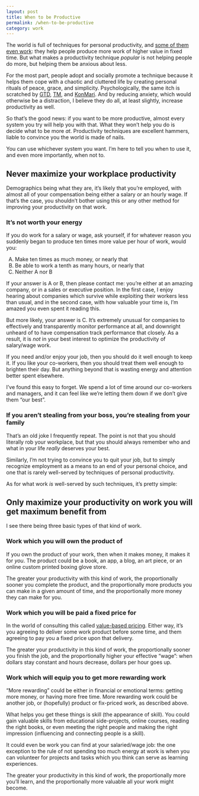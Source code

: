 ```yaml
---
layout: post
title: When to be Productive
permalink: /when-to-be-productive
category: work
---
```


The world is full of techniques for personal productivity, and [some of them even work](/tick-tock): they help people produce more work of higher value in fixed time. But what makes a productivity technique _popular_ is not helping people do more, but helping them be anxious about less.

For the most part, people adopt and socially promote a technique because it helps them cope with a chaotic and cluttered life by creating personal rituals of peace, grace, and simplicity.  Psychologically, the same itch is scratched by [GTD](http://gettingthingsdone.com/), [TM](https://www.tm.org/), and [KonMari](http://tidyingup.com/).  And by reducing anxiety, which would otherwise be a distraction, I believe they do all, at least slightly, increase productivity as well.

So that’s the good news: if you want to be more productive, almost every system you try will help you with that.  What they won’t help you do is decide what to be more _at_. Productivity techniques are excellent hammers, liable to convince you the world is made of nails.

You can use whichever system you want.  I’m here to tell you when to use it, and even more importantly, when not to.

## Never maximize your workplace productivity

Demographics being what they are, it’s likely that you’re employed, with almost all of your compensation being either a salary or an hourly wage.  If that’s the case, you shouldn’t bother using this or any other method for improving your productivity on that work.

### It’s not worth your energy

If you do work for a salary or wage, ask yourself, if for whatever reason you suddenly began to produce ten times more value per hour of work, would you:

<ol type="A">
<li>Make ten times as much money, or nearly that</li>
<li>Be able to work a tenth as many hours, or nearly that</li>
<li>Neither A nor B</li>
</ol>

If your answer is A or B, then please contact me: you’re either at an amazing company, or in a sales or executive position.  In the first case, I enjoy hearing about companies which survive while exploiting their workers less than usual, and in the second case, with how valuable your time is, I’m amazed you even spent it reading this.

But more likely, your answer is C.  It’s extremely unusual for companies to effectively and transparently monitor performance at all, and downright unheard of to have compensation track performance that closely.  As a result, it is _not_ in your best interest to optimize the productivity of salary/wage work. 

If you need and/or enjoy your job, then you should do it well enough to keep it.  If you like your co-workers, then you should treat them well enough to brighten their day.  But anything beyond that is wasting energy and attention better spent elsewhere.

I’ve found this easy to forget.  We spend a lot of time around our co-workers and managers, and it can feel like we’re letting them down if we don’t give them “our best”.

### If you aren’t stealing from your boss, you’re stealing from your family

That’s an old joke I frequently repeat.  The point is not that you should literally rob your workplace, but that you should always remember who and what in your life _really_ deserves your best.

Similarly, I’m not trying to convince you to quit your job, but to simply recognize employment as a means to an end of your personal choice, and one that is rarely well-served by techniques of personal productivity.

As for what work _is_ well-served by such techniques, it’s pretty simple: 

## Only maximize your productivity on work you will get maximum benefit from

I see there being three basic types of that kind of work.

### Work which you will own the product of

If you own the product of your work, then when it makes money, it makes it for
_you_.  The product could be a book, an app, a blog, an art piece, or an online
custom printed boxing glove store.

The greater your productivity with this kind of work, the proportionally sooner you complete the product, and the proportionally more products you can make in a given amount of time, and the proportionally more money they can make for you.

### Work which you will be paid a fixed price for 

In the world of consulting this called [value-based pricing](https://en.wikipedia.org/wiki/Value-based_pricing).  Either way, it’s you agreeing to deliver some work product before some time, and them agreeing to pay you a fixed price upon that delivery.

The greater your productivity in this kind of work, the proportionally sooner you finish the job, and the proportionally higher your effective “wage”: when dollars stay constant and hours decrease, dollars per hour goes up.  

### Work which will equip you to get more rewarding work

“More rewarding” could be either in financial or emotional terms: getting more money, or having more free time.  More rewarding work could be another job, or (hopefully) product or fix-priced work, as described above.

What helps you get these things is skill (the appearance of skill).  You could gain valuable skills from educational side-projects, online courses, reading the right books, or even meeting the right people and making the right impression (influencing and connecting people is a skill).

It could even be work you can find at your salaried/wage job:  the one exception to the rule of not spending too much energy at work is when you can volunteer for projects and tasks which you think can serve as learning experiences.

The greater your productivity in this kind of work, the proportionally more you’ll learn, and the proportionally more valuable all your work might become.
